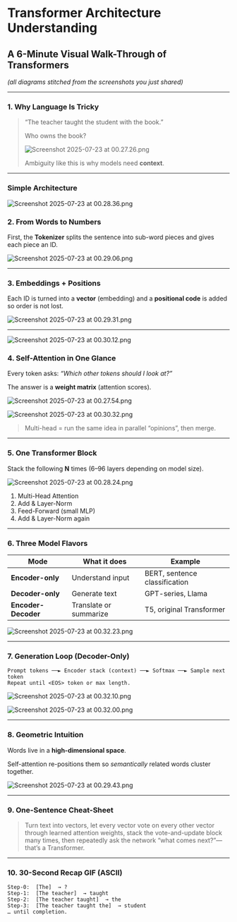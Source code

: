 # Transformer Architecture Understanding

## A 6-Minute Visual Walk-Through of Transformers

*(all diagrams stitched from the screenshots you just shared)*

---

### 1. Why Language Is Tricky

> “The teacher taught the student with the book.”
> 
> 
> Who owns the book?
> 
> ![Screenshot 2025-07-23 at 00.27.26.png](https://img.notionusercontent.com/s3/prod-files-secure%2F810a7467-b0b6-4699-a1b9-d61322144746%2Fffd76bb0-d7c6-4c21-8e56-eb2fcb99a7a9%2FScreenshot_2025-07-23_at_00.27.26.png/size/w=1350?exp=1754895910&sig=uoTbHtAySV71CPM846WmZNntGnc8ZXTWdjKrUukwLU8&id=2381f07b-36b0-805e-a9f1-c4cf14623af9&table=block&userId=68b2fc3d-8d28-47eb-a949-98a40ce68389)
> 
> Ambiguity like this is why models need **context**.
> 

---

### Simple Architecture

![Screenshot 2025-07-23 at 00.28.36.png](https://img.notionusercontent.com/s3/prod-files-secure%2F810a7467-b0b6-4699-a1b9-d61322144746%2F411aa2ab-68c3-40ab-8f1b-8029f187a7b1%2FScreenshot_2025-07-23_at_00.28.36.png/size/w=1420?exp=1754895910&sig=fDCN8uRfbSB-UwIKeN0P2If_sNBp6cJ-I749B1_q0jQ&id=2381f07b-36b0-80bc-b555-f8ec3ec8f898&table=block&userId=68b2fc3d-8d28-47eb-a949-98a40ce68389)

### 2. From Words to Numbers

First, the **Tokenizer** splits the sentence into sub-word pieces and gives each piece an ID.

![Screenshot 2025-07-23 at 00.29.06.png](https://img.notionusercontent.com/s3/prod-files-secure%2F810a7467-b0b6-4699-a1b9-d61322144746%2F1321cdcb-eaba-4dc2-83c2-dfe4228f4d57%2FScreenshot_2025-07-23_at_00.29.06.png/size/w=1420?exp=1754895910&sig=RWZjNnI6oP71WdvcW8vqXrU_vOoAGj-7IQuPKALDfL4&id=2381f07b-36b0-803a-94a6-ee37d0b7dcc7&table=block&userId=68b2fc3d-8d28-47eb-a949-98a40ce68389)

---

### 3. Embeddings + Positions

Each ID is turned into a **vector** (embedding) and a **positional code** is added so order is not lost.

![Screenshot 2025-07-23 at 00.29.31.png](https://img.notionusercontent.com/s3/prod-files-secure%2F810a7467-b0b6-4699-a1b9-d61322144746%2F11a4ec69-55b8-4f4b-b670-4fd425090d71%2FScreenshot_2025-07-23_at_00.29.31.png/size/w=1420?exp=1754897809&sig=VeIwACE4R8dHLFdS7mIykU2LkJOzXDWzrNSadQNTw9c&wasReauthorized=true)

---

![Screenshot 2025-07-23 at 00.30.12.png](https://img.notionusercontent.com/s3/prod-files-secure%2F810a7467-b0b6-4699-a1b9-d61322144746%2F0ea27e78-1d8f-4690-bfa6-239197505465%2FScreenshot_2025-07-23_at_00.30.12.png/size/w=1420?exp=1754897810&sig=FLnl8Ke3_NzINcBrBvr2U1p5z9OTcKQr_hcM5GjITl0&wasReauthorized=true)

### 4. Self-Attention in One Glance

Every token asks: *“Which other tokens should I look at?”*

The answer is a **weight matrix** (attention scores).

![Screenshot 2025-07-23 at 00.27.54.png](https://img.notionusercontent.com/s3/prod-files-secure%2F810a7467-b0b6-4699-a1b9-d61322144746%2Fe4c434ae-c0a9-4c6d-bb10-aed1c4d309f6%2FScreenshot_2025-07-23_at_00.27.54.png/size/w=1420?exp=1754897622&sig=Quk_G_uCsdSuzRwB5N08jSvXcUsFjXVnzfoCNjzHqX8&wasReauthorized=true)

![Screenshot 2025-07-23 at 00.30.32.png](https://img.notionusercontent.com/s3/prod-files-secure%2F810a7467-b0b6-4699-a1b9-d61322144746%2F570fdaad-9efd-4199-8071-3a96923adc95%2FScreenshot_2025-07-23_at_00.30.32.png/size/w=1420?exp=1754897695&sig=c3kFLvbCeuqd2bBHruJ-tFPKj62sroGxqP-7kpruSRw&wasReauthorized=true)

> Multi-head = run the same idea in parallel “opinions”, then merge.
> 

---

### 5. One Transformer Block

Stack the following **N** times (6–96 layers depending on model size).

![Screenshot 2025-07-23 at 00.28.24.png](https://img.notionusercontent.com/s3/prod-files-secure%2F810a7467-b0b6-4699-a1b9-d61322144746%2Fa61ac58e-ca11-4832-906a-557b1fb80ef9%2FScreenshot_2025-07-23_at_00.28.24.png/size/w=1420?exp=1754897697&sig=jIsiYDhNmRWWcwa7Lc7kuVlTsSYSlBy9TMeQ0az07qQ&wasReauthorized=true)

1. Multi-Head Attention
2. Add & Layer-Norm
3. Feed-Forward (small MLP)
4. Add & Layer-Norm again

---

### 6. Three Model Flavors

| Mode | What it does | Example |
| --- | --- | --- |
| **Encoder-only** | Understand input | BERT, sentence classification |
| **Decoder-only** | Generate text | GPT-series, Llama |
| **Encoder-Decoder** | Translate or summarize | T5, original Transformer |

![Screenshot 2025-07-23 at 00.32.23.png](https://img.notionusercontent.com/s3/prod-files-secure%2F810a7467-b0b6-4699-a1b9-d61322144746%2Fb1f1b355-62af-4d8a-b745-f95fb6c9219b%2FScreenshot_2025-07-23_at_00.32.23.png/size/w=1420?exp=1754897699&sig=1wvZBVLx1aMkKQeM7sFH4G4pvKduAJHsUxIsNPlG8-4&wasReauthorized=true)

---

### 7. Generation Loop (Decoder-Only)

```
Prompt tokens ──► Encoder stack (context) ──► Softmax ──► Sample next token
Repeat until <EOS> token or max length.

```

![Screenshot 2025-07-23 at 00.32.10.png](https://img.notionusercontent.com/s3/prod-files-secure%2F810a7467-b0b6-4699-a1b9-d61322144746%2Fc743666a-f53d-4308-b739-bbb1f1a76d3b%2FScreenshot_2025-07-23_at_00.32.10.png/size/w=1420?exp=1754897701&sig=-p3fagOp_KQ2ZQlF2eynbCg-N2D4MiztnlpeXaIBS2A&wasReauthorized=true)

![Screenshot 2025-07-23 at 00.32.00.png](https://img.notionusercontent.com/s3/prod-files-secure%2F810a7467-b0b6-4699-a1b9-d61322144746%2F937fe570-c2ec-478f-8d40-360ece894a92%2FScreenshot_2025-07-23_at_00.32.00.png/size/w=1420?exp=1754897703&sig=Hw6KmqqmuIJZ-vt5B-axiA7CjFFij2B5IZ5VYwrmH8E&wasReauthorized=true)

---

### 8. Geometric Intuition

Words live in a **high-dimensional space**.

Self-attention re-positions them so *semantically* related words cluster together.

![Screenshot 2025-07-23 at 00.29.43.png](https://img.notionusercontent.com/s3/prod-files-secure%2F810a7467-b0b6-4699-a1b9-d61322144746%2F8efc6fb9-9007-42b2-ab2a-fcb2f5419959%2FScreenshot_2025-07-23_at_00.29.43.png/size/w=1420?exp=1754897705&sig=z9ql2fJl-sUa9Q32dVyKsOL2evtqnzS9Hd2So0JErcY&wasReauthorized=true)

---

### 9. One-Sentence Cheat-Sheet

> Turn text into vectors, let every vector vote on every other vector through learned attention weights, stack the vote-and-update block many times, then repeatedly ask the network “what comes next?”—that’s a Transformer.
> 

---

### 10. 30-Second Recap GIF (ASCII)

```
Step-0:  [The]  → ?
Step-1:  [The teacher]  → taught
Step-2:  [The teacher taught]  → the
Step-3:  [The teacher taught the]  → student
… until completion.

```
